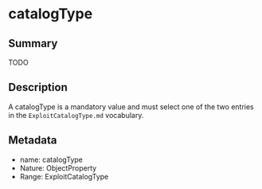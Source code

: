 <!-- Automatically generated by spec-parser v2.0.0 on 2024-01-08T22:20:56.273795+00:00 -->
<!-- SPDX-License-Identifier: Community-Spec-1.0 -->

# catalogType

## Summary

TODO


## Description

A catalogType is a mandatory value and must select one of the two entries in the `ExploitCatalogType.md` vocabulary.


## Metadata

- name: catalogType
- Nature: ObjectProperty
- Range: ExploitCatalogType




